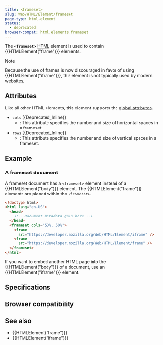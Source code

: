 ```yaml
---
title: <frameset>
slug: Web/HTML/Element/frameset
page-type: html-element
status:
  - deprecated
browser-compat: html.elements.frameset
---
```




The **`<frameset>`** [HTML](/Web/HTML) element is used to contain {{HTMLElement("frame")}} elements.

> [!NOTE]
> Because the use of frames is now discouraged in favor of using {{HTMLElement("iframe")}}, this element is not typically used by modern websites.

## Attributes

Like all other HTML elements, this element supports the [global attributes](/Web/HTML/Global_attributes).

- `cols` {{Deprecated_Inline}}
  - : This attribute specifies the number and size of horizontal spaces in a frameset.
- `rows` {{Deprecated_Inline}}
  - : This attribute specifies the number and size of vertical spaces in a frameset.

## Example

### A frameset document

A frameset document has a `<frameset>` element instead of a {{HTMLElement("body")}} element. The {{HTMLElement("frame")}} elements are placed within the `<frameset>`.

```html
<!doctype html>
<html lang="en-US">
  <head>
    <!-- Document metadata goes here -->
  </head>
  <frameset cols="50%, 50%">
    <frame
      src="https://developer.mozilla.org/Web/HTML/Element/iframe" />
    <frame
      src="https://developer.mozilla.org/Web/HTML/Element/frame" />
  </frameset>
</html>
```

If you want to embed another HTML page into the {{HTMLElement("body")}} of a document, use an {{HTMLElement("iframe")}} element.

## Specifications



## Browser compatibility



## See also

- {{HTMLElement("frame")}}
- {{HTMLElement("iframe")}}
